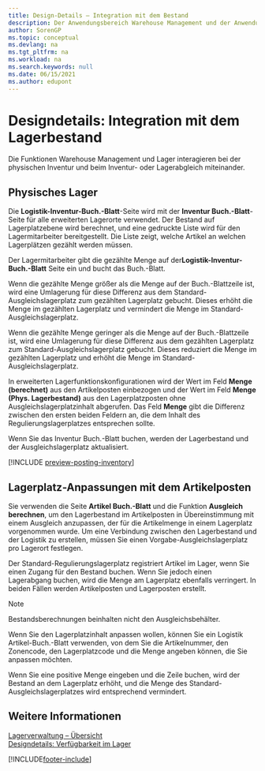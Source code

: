 ```yaml
---
title: Design-Details – Integration mit dem Bestand
description: Der Anwendungsbereich Warehouse Management und der Anwendungsbereich Inventur interagieren bei der physischen Inventur und beim Inventur- oder Lagerabgleich miteinander.
author: SorenGP
ms.topic: conceptual
ms.devlang: na
ms.tgt_pltfrm: na
ms.workload: na
ms.search.keywords: null
ms.date: 06/15/2021
ms.author: edupont
---
```

# <a name="design-details-integration-with-inventory"></a><a name="design-details-integration-with-inventory"></a><a name="design-details-integration-with-inventory"></a>Designdetails: Integration mit dem Lagerbestand

Die Funktionen Warehouse Management und Lager interagieren bei der physischen Inventur und beim Inventur- oder Lagerabgleich miteinander.  

## <a name="physical-inventory"></a><a name="physical-inventory"></a><a name="physical-inventory"></a>Physisches Lager

Die **Logistik-Inventur-Buch.-Blatt**-Seite wird mit der **Inventur Buch.-Blatt**-Seite für alle erweiterten Lagerorte verwendet. Der Bestand auf Lagerplatzebene wird berechnet, und eine gedruckte Liste wird für den Lagermitarbeiter bereitgestellt. Die Liste zeigt, welche Artikel an welchen Lagerplätzen gezählt werden müssen.  
  
Der Lagermitarbeiter gibt die gezählte Menge auf der**Logistik-Inventur-Buch.-Blatt** Seite ein und bucht das Buch.-Blatt.  
  
Wenn die gezählte Menge größer als die Menge auf der Buch.-Blattzeile ist, wird eine Umlagerung für diese Differenz aus dem Standard-Ausgleichslagerplatz zum gezählten Lagerplatz gebucht. Dieses erhöht die Menge im gezählten Lagerplatz und vermindert die Menge im Standard-Ausgleichslagerplatz.  
  
Wenn die gezählte Menge geringer als die Menge auf der Buch.-Blattzeile ist, wird eine Umlagerung für diese Differenz aus dem gezählten Lagerplatz zum Standard-Ausgleichslagerplatz gebucht. Dieses reduziert die Menge im gezählten Lagerplatz und erhöht die Menge im Standard-Ausgleichslagerplatz.  
  
In erweiterten Lagerfunktionskonfigurationen wird der Wert im Feld **Menge (berechnet)** aus den Artikelposten einbezogen und der Wert im Feld **Menge (Phys. Lagerbestand)** aus den Lagerplatzposten ohne Ausgleichslagerplatzinhalt abgerufen. Das Feld **Menge** gibt die Differenz zwischen den ersten beiden Feldern an, die dem Inhalt des Regulierungslagerplatzes entsprechen sollte.  
  
Wenn Sie das Inventur Buch.-Blatt buchen, werden der Lagerbestand und der Ausgleichslagerplatz aktualisiert.  

[!INCLUDE [preview-posting-inventory](includes/preview-posting-inventory.md)]
  
## <a name="warehouse-adjustments-to-the-item-ledger"></a><a name="warehouse-adjustments-to-the-item-ledger"></a><a name="warehouse-adjustments-to-the-item-ledger"></a>Lagerplatz-Anpassungen mit dem Artikelposten

Sie verwenden die Seite **Artikel Buch.-Blatt** und die Funktion **Ausgleich berechnen**, um den Lagerbestand im Artikelposten in Übereinstimmung mit einem Ausgleich anzupassen, der für die Artikelmenge in einem Lagerplatz vorgenommen wurde. Um eine Verbindung zwischen den Lagerbestand und der Logistik zu erstellen, müssen Sie einen Vorgabe-Ausgleichslagerplatz pro Lagerort festlegen.  
  
Der Standard-Regulierungslagerplatz registriert Artikel im Lager, wenn Sie einen Zugang für den Bestand buchen. Wenn Sie jedoch einen Lagerabgang buchen, wird die Menge am Lagerplatz ebenfalls verringert. In beiden Fällen werden Artikelposten und Lagerposten erstellt.  
  
> [!NOTE]  
> Bestandsberechnungen beinhalten nicht den Ausgleichsbehälter.  
  
Wenn Sie den Lagerplatzinhalt anpassen wollen, können Sie ein Logistik Artikel-Buch.-Blatt verwenden, von dem Sie die Artikelnummer, den Zonencode, den Lagerplatzcode und die Menge angeben können, die Sie anpassen möchten.  
  
Wenn Sie eine positive Menge eingeben und die Zeile buchen, wird der Bestand an dem Lagerplatz erhöht, und die Menge des Standard-Ausgleichslagerplatzes wird entsprechend vermindert.  
  
## <a name="see-also"></a><a name="see-also"></a><a name="see-also"></a>Weitere Informationen

[Lagerverwaltung – Übersicht](design-details-warehouse-management.md)  
[Designdetails: Verfügbarkeit im Lager](design-details-availability-in-the-warehouse.md)  

[!INCLUDE[footer-include](includes/footer-banner.md)]
